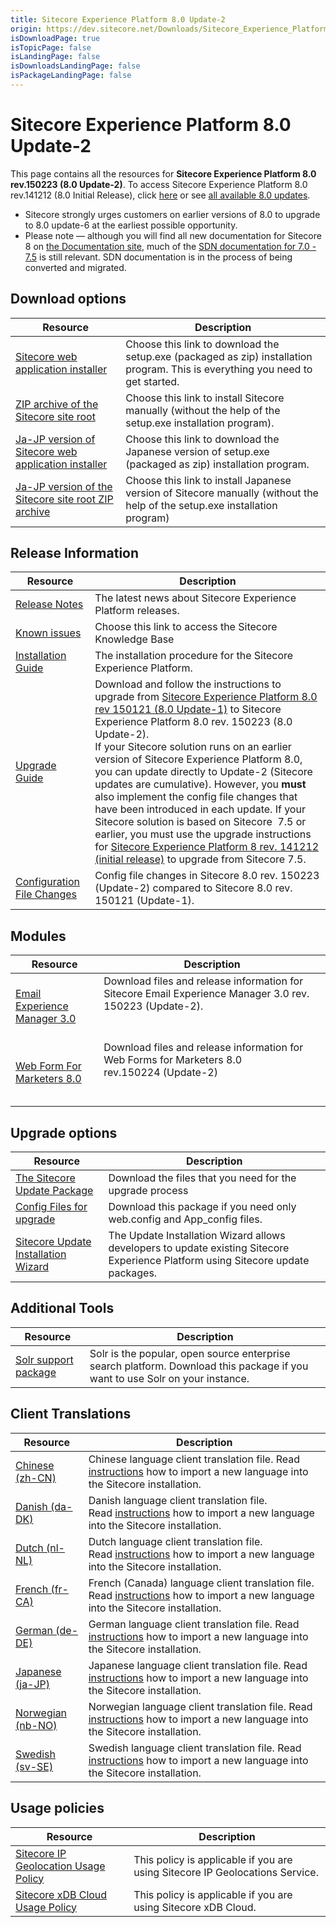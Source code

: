 ```yaml
---
title: Sitecore Experience Platform 8.0 Update-2
origin: https://dev.sitecore.net/Downloads/Sitecore_Experience_Platform/8_0/Sitecore_Experience_Platform_8_update2.aspx
isDownloadPage: true
isTopicPage: false
isLandingPage: false
isDownloadsLandingPage: false
isPackageLandingPage: false
---
```


# Sitecore Experience Platform 8.0 Update-2

This page contains all the resources for **Sitecore Experience Platform 8.0 rev.150223 (8.0 Update-2)**. To access Sitecore Experience Platform 8.0 rev.141212 (8.0 Initial Release), click [here](/downloads/Sitecore_Experience_Platform/8_0/Sitecore_Experience_Platform_8_0) or see [all available 8.0 updates](/downloads/Sitecore_Experience_Platform/8_0).

  <Alert variant='warning' mb={4}>
    <AlertIcon />
    

-   Sitecore strongly urges customers on earlier versions of 8.0 to upgrade to 8.0 update-6 at the earliest possible opportunity.
-   Please note — although you will find all new documentation for Sitecore 8 on [the Documentation site](http://doc.sitecore.net), much of the [SDN documentation for 7.0 - 7.5](http://sdn.sitecore.net/Reference/Sitecore%207) is still relevant. SDN documentation is in the process of being converted and migrated.


  </Alert>
  

## Download options

 | Resource | Description |
 | --- | --- |
 | [Sitecore web application installer](https://scdp.blob.core.windows.net/downloads/Sitecore%20Experience%20Platform/8%200/Sitecore%20Experience%20Platform%208%20update2/Secure/Sitecore%208.0%20rev.%20150223.zip) | Choose this link to download the setup.exe (packaged as zip) installation program. This is everything you need to get started. |
 | [ZIP archive of the Sitecore site root](https://scdp.blob.core.windows.net/downloads/Sitecore%20Experience%20Platform/8%200/Sitecore%20Experience%20Platform%208%20update2/Secure/Sitecore%208.0%20rev.150223.zip) | Choose this link to install Sitecore manually (without the help of the setup.exe installation program). |
 | [Ja-JP version of Sitecore web application installer](https://scdp.blob.core.windows.net/downloads/Sitecore%20Experience%20Platform/8%200/Sitecore%20Experience%20Platform%208%20update2/Secure/Sitecore%208.0%20rev.%20150223%20ja-JP.zip) | Choose this link to download the Japanese version of setup.exe (packaged as zip) installation program. |
 | [Ja-JP version of the Sitecore site root ZIP archive](https://scdp.blob.core.windows.net/downloads/Sitecore%20Experience%20Platform/8%200/Sitecore%20Experience%20Platform%208%20update2/Secure/Sitecore%208.0%20rev.150223%20ja-JP.zip) | Choose this link to install Japanese version of Sitecore manually (without the help of the setup.exe installation program) |

## Release Information

 | Resource | Description |
 | --- | --- |
 | [Release Notes](/downloads/Sitecore_Experience_Platform/8_0/Sitecore_Experience_Platform_8_update2/Release_Notes) | The latest news about Sitecore Experience Platform releases. |
 | [Known issues](https://kb.sitecore.net/articles/616431) | Choose this link to access the Sitecore Knowledge Base |
 | [Installation Guide](https://scdp.blob.core.windows.net/downloads/Sitecore%20Experience%20Platform/8%200/Sitecore%20Experience%20Platform%208%200/Secure/InstallationGuideSC80A4.pdf) | The installation procedure for the Sitecore Experience Platform. |
 | [Upgrade Guide](https://scdp.blob.core.windows.net/downloads/Sitecore%20Experience%20Platform/8%200/Sitecore%20Experience%20Platform%208%20update2/Secure/Sitecore%2080%20Update%202%20Update%20Instructions.pdf) | Download and follow the instructions to upgrade from [Sitecore Experience Platform 8.0 rev 150121 (8.0 Update-1)](~/link?_id=B1D33F7DA40441789E2F1AEFE05188B4&_z=z) to Sitecore Experience Platform 8.0 rev. 150223 (8.0 Update-2).  <br />If your Sitecore solution runs on an earlier version of Sitecore Experience Platform 8.0, you can update directly to Update-2 (Sitecore updates are cumulative). However, you **must** also implement the config file changes that have been introduced in each update. If your Sitecore solution is based on Sitecore  7.5 or earlier, you must use the upgrade instructions for [Sitecore Experience Platform 8 rev. 141212 (initial release)](~/link?_id=BBE8D6E386894D049A594D5814F53020&_z=z) to upgrade from Sitecore 7.5. |
 | [Configuration File Changes](https://scdp.blob.core.windows.net/downloads/Sitecore%20Experience%20Platform/8%200/Sitecore%20Experience%20Platform%208%20update2/Secure/Sitecore%208.0%20Update%202%20Configuration%20File%20Changes.pdf) | Config file changes in Sitecore 8.0 rev. 150223 (Update-2) compared to Sitecore 8.0 rev. 150121 (Update-1). |

## Modules

 | Resource | Description |
 | --- | --- |
 | [Email Experience Manager 3.0](/downloads/Email_Experience_Manager/Email_Experience_Manager_30/Email_Experience_Manager_30_Update2) | Download files and release information for Sitecore Email Experience Manager 3.0 rev. 150223 (Update-2).  <br />  <br />  <br /> |
 | [Web Form For Marketers 8.0](/downloads/Web_Forms_For_Marketers/Web_Forms_for_Marketers_80/Web_Forms_for_Marketers_80_Update2) | Download files and release information for Web Forms for Marketers 8.0 rev.150224 (Update-2)  <br />  <br />  |

## Upgrade options

 | Resource | Description |
 | --- | --- |
 | [The Sitecore Update Package](https://scdp.blob.core.windows.net/downloads/Sitecore%20Experience%20Platform/8%200/Sitecore%20Experience%20Platform%208%20update2/Secure/Sitecore%20XP%208%20update%202%20Upgrade%20Packages.zip) | Download the files that you need for the upgrade process |
 | [Config Files for upgrade](https://scdp.blob.core.windows.net/downloads/Sitecore%20Experience%20Platform/8%200/Sitecore%20Experience%20Platform%208%20update2/Secure/Config%20Files%20for%20Sitecore%20XP%208%20Update2.zip) | Download this package if you need only web.config and App_config files. |
 | [Sitecore Update Installation Wizard](https://scdp.blob.core.windows.net/downloads/Sitecore%20Experience%20Platform/8%200/Sitecore%20Experience%20Platform%208%200/Secure/Sitecore%20Update%20Installation%20Wizard%20100%20rev%20150219.zip) | The Update Installation Wizard allows developers to update existing Sitecore Experience Platform using Sitecore update packages. |

## Additional Tools

 | Resource | Description |
 | --- | --- |
 | [Solr support package](https://scdp.blob.core.windows.net/downloads/Sitecore%20Experience%20Platform/8%200/Sitecore%20Experience%20Platform%208%20update2/Secure/Sitecore.Solr.Support%201.0.0%20rev.%20150220.zip) | Solr is the popular, open source enterprise search platform. Download this package if you want to use Solr on your instance. |

## Client Translations

 | Resource | Description |
 | --- | --- |
 | [Chinese (zh-CN)](https://scdp.blob.core.windows.net/downloads/Sitecore%20Experience%20Platform/8%200/Sitecore%20Experience%20Platform%208%20update1/Secure/platform80-zh-CN-150206.zip) | Chinese language client translation file. Read [instructions](~/link?_id=A389FE1B59724AB08B57D1A9E526850A&_z=z) how to import a new language into the Sitecore installation. |
 | [Danish (da-DK)](https://scdp.blob.core.windows.net/downloads/Sitecore%20Experience%20Platform/8%200/Sitecore%20Experience%20Platform%2080%20Update3/Secure/Platform80daDK%20rev150422.zip) | Danish language client translation file. Read [instructions](~/link?_id=A389FE1B59724AB08B57D1A9E526850A&_z=z) how to import a new language into the Sitecore installation. |
 | [Dutch (nl-NL)](https://scdp.blob.core.windows.net/downloads/Sitecore%20Experience%20Platform/8%200/Sitecore%20Experience%20Platform%208%200/Secure/Platform80nlNL150420.zip) | Dutch language client translation file. Read [instructions](~/link?_id=A389FE1B59724AB08B57D1A9E526850A&_z=z) how to import a new language into the Sitecore installation.  <br /> |
 | [French (fr-CA)](https://scdp.blob.core.windows.net/downloads/Sitecore%20Experience%20Platform/8%200/Sitecore%20Experience%20Platform%208%200/Secure/platform80-fr-CA-151118.zip) | French (Canada) language client translation file. Read [instructions](~/link?_id=A389FE1B59724AB08B57D1A9E526850A&_z=z) how to import a new language into the Sitecore installation. |
 | [German (de-DE)](https://scdp.blob.core.windows.net/downloads/Sitecore%20Experience%20Platform/8%200/Sitecore%20Experience%20Platform%208%20update2/Secure/platform80-de-DE-150223.zip) | German language client translation file. Read [instructions](~/link?_id=A389FE1B59724AB08B57D1A9E526850A&_z=z) how to import a new language into the Sitecore installation. |
 | [Japanese (ja-JP)](https://scdp.blob.core.windows.net/downloads/Sitecore%20Experience%20Platform/8%200/Sitecore%20Experience%20Platform%208%20update2/Secure/platform80-ja-JP-150223.zip) | Japanese language client translation file. Read [instructions](~/link?_id=A389FE1B59724AB08B57D1A9E526850A&_z=z) how to import a new language into the Sitecore installation. |
 | [Norwegian (nb-NO)](https://scdp.blob.core.windows.net/downloads/Sitecore%20Experience%20Platform/8%200/Sitecore%20Experience%20Platform%208%200/Secure/platform80nbNO150702.zip) | Norwegian language client translation file. Read [instructions](~/link?_id=A389FE1B59724AB08B57D1A9E526850A&_z=z) how to import a new language into the Sitecore installation. |
 | [Swedish (sv-SE)](https://scdp.blob.core.windows.net/downloads/Sitecore%20Experience%20Platform/8%200/Sitecore%20Experience%20Platform%208%20update2/Secure/platform80svSE150623.zip) | Swedish language client translation file. Read [instructions](~/link?_id=A389FE1B59724AB08B57D1A9E526850A&_z=z) how to import a new language into the Sitecore installation. |

## Usage policies

 | Resource | Description |
 | --- | --- |
 | [Sitecore IP Geolocation Usage Policy](/downloads/Sitecore_Experience_Platform/Sitecore_IP_Geolocation_Usage_Policy) | This policy is applicable if you are using Sitecore IP Geolocations Service. |
 | [Sitecore xDB Cloud Usage Policy](/downloads/Sitecore_Experience_Platform/Sitecore_xDB_Cloud_Usage_Policy) | This policy is applicable if you are using Sitecore xDB Cloud. |
